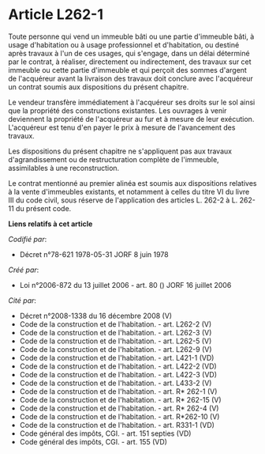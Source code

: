 # Article L262-1

Toute personne qui vend un immeuble bâti ou une partie d'immeuble bâti, à usage d'habitation ou à usage professionnel et
d'habitation, ou destiné après travaux à l'un de ces usages, qui s'engage, dans un délai déterminé par le contrat, à
réaliser, directement ou indirectement, des travaux sur cet immeuble ou cette partie d'immeuble et qui perçoit des sommes
d'argent de l'acquéreur avant la livraison des travaux doit conclure avec l'acquéreur un contrat soumis aux dispositions du
présent chapitre. 

Le vendeur transfère immédiatement à l'acquéreur ses droits sur le sol ainsi que la propriété des constructions existantes.
Les ouvrages à venir deviennent la propriété de l'acquéreur au fur et à mesure de leur exécution. L'acquéreur est tenu d'en
payer le prix à mesure de l'avancement des travaux. 

Les dispositions du présent chapitre ne s'appliquent pas aux travaux d'agrandissement ou de restructuration complète de
l'immeuble, assimilables à une reconstruction. 

Le contrat mentionné au premier alinéa est soumis aux dispositions relatives à la vente d'immeubles existants, et notamment à
celles du titre VI du livre III du code civil, sous réserve de l'application des articles L. 262-2 à L. 262-11 du présent
code.

**Liens relatifs à cet article**

_Codifié par_:

  - Décret n°78-621 1978-05-31 JORF 8 juin 1978

_Créé par_:

  - Loi n°2006-872 du 13 juillet 2006 - art. 80 () JORF 16 juillet 2006

_Cité par_:

  - Décret n°2008-1338 du 16 décembre 2008 (V)
  - Code de la construction et de l'habitation. - art. L262-2 (V)
  - Code de la construction et de l'habitation. - art. L262-3 (V)
  - Code de la construction et de l'habitation. - art. L262-5 (V)
  - Code de la construction et de l'habitation. - art. L262-9 (V)
  - Code de la construction et de l'habitation. - art. L421-1 (VD)
  - Code de la construction et de l'habitation. - art. L422-2 (VD)
  - Code de la construction et de l'habitation. - art. L422-3 (VD)
  - Code de la construction et de l'habitation. - art. L433-2 (V)
  - Code de la construction et de l'habitation. - art. R* 262-1 (V)
  - Code de la construction et de l'habitation. - art. R* 262-15 (V)
  - Code de la construction et de l'habitation. - art. R* 262-4 (V)
  - Code de la construction et de l'habitation. - art. R*262-10 (V)
  - Code de la construction et de l'habitation. - art. R331-1 (VD)
  - Code général des impôts, CGI. - art. 151 septies (VD)
  - Code général des impôts, CGI. - art. 155 (VD)
